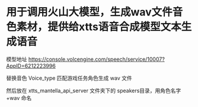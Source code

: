 # 用于调用火山大模型，生成wav文件音色素材，提供给xtts语音合成模型文本生成语音

模型地址
https://console.volcengine.com/speech/service/10007?AppID=6212223996

替换音色
Voice_type
匹配游戏任务角色生成 wav 文件

然后放在 xtts_mantella_api_server 文件夹下的 speakers目录，用角色名字+wav 命名 